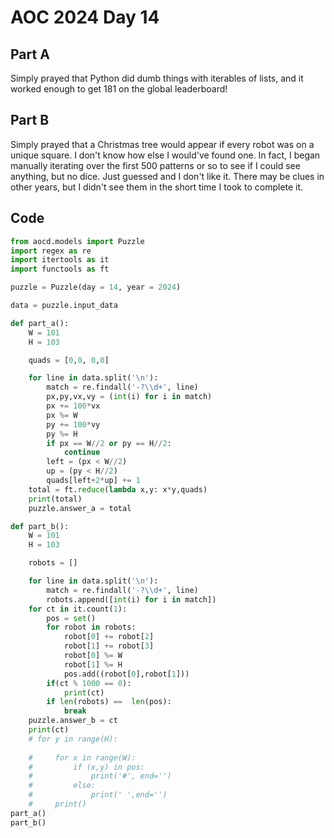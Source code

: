 # AOC 2024 Day 14

## Part A

Simply prayed that Python did dumb things with iterables of lists, and it worked enough to get 181 on the global leaderboard!

## Part B

Simply prayed that a Christmas tree would appear if every robot was on a unique square. I don't know how else I would've found one. In fact, I began manually iterating over the first 500 patterns or so to see if I could see anything, but no dice. Just guessed and I don't like it. There may be clues in other years, but I didn't see them in the short time I took to complete it. 

## Code

```python
from aocd.models import Puzzle
import regex as re
import itertools as it
import functools as ft

puzzle = Puzzle(day = 14, year = 2024)

data = puzzle.input_data

def part_a():
    W = 101
    H = 103

    quads = [0,0, 0,0]

    for line in data.split('\n'):
        match = re.findall('-?\\d+', line)
        px,py,vx,vy = (int(i) for i in match)
        px += 100*vx
        px %= W
        py += 100*vy
        py %= H
        if px == W//2 or py == H//2:
            continue
        left = (px < W//2)
        up = (py < H//2)
        quads[left+2*up] += 1
    total = ft.reduce(lambda x,y: x*y,quads)
    print(total)
    puzzle.answer_a = total 

def part_b():
    W = 101
    H = 103

    robots = []

    for line in data.split('\n'):
        match = re.findall('-?\\d+', line)
        robots.append([int(i) for i in match])
    for ct in it.count(1):
        pos = set()
        for robot in robots:
            robot[0] += robot[2]
            robot[1] += robot[3]
            robot[0] %= W
            robot[1] %= H
            pos.add((robot[0],robot[1]))
        if(ct % 1000 == 0):
            print(ct)
        if len(robots) ==  len(pos):
            break
    puzzle.answer_b = ct
    print(ct)
    # for y in range(H):
        
    #     for x in range(W):
    #         if (x,y) in pos:
    #             print('#', end='')
    #         else:
    #             print(' ',end='')
    #     print()
part_a()
part_b()
```